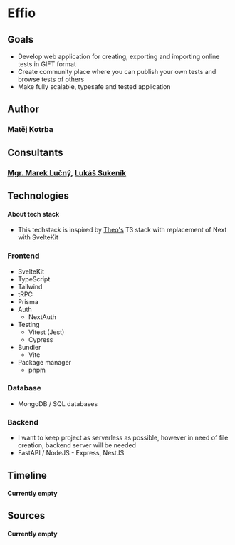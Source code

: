 # Effio

## Goals
- Develop web application for creating, exporting and importing online tests in GIFT format
- Create community place where you can publish your own tests and browse tests of others
- Make fully scalable, typesafe and tested application


## Author
### Matěj Kotrba


## Consultants
### [Mgr. Marek Lučný](https://github.com/superucitelka), [Lukáš Sukeník](https://github.com/lukyncze)


## Technologies
#### About tech stack
- This techstack is inspired by [Theo's](https://www.youtube.com/@t3dotgg) T3 stack with replacement of Next with SvelteKit

### Frontend
- SvelteKit
- TypeScript
- Tailwind
- tRPC
- Prisma
- Auth
  - NextAuth
- Testing
  - Vitest (Jest)
  - Cypress
- Bundler
  - Vite
- Package manager
  - pnpm
  
### Database
- MongoDB / SQL databases

### Backend
- I want to keep project as serverless as possible, however in need of file creation, backend server will be needed
- FastAPI / NodeJS - Express, NestJS


## Timeline
#### Currently empty


## Sources
#### Currently empty
